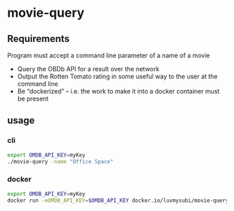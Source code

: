 # movie-query

## Requirements
Program must accept a command line parameter of a name of a movie
* Query the OBDb API for a result over the network
* Output the Rotten Tomato rating in some useful way to the user at the command line
* Be “dockerized” – i.e. the work to make it into a docker container must be present

## usage

### cli
```bash
export OMDB_API_KEY=myKey
./movie-query -name "Office Space"
```

### docker
```bash
export OMDB_API_KEY=myKey
docker run -eOMDB_API_KEY=$OMDB_API_KEY docker.io/luvmysubi/movie-query -- -name "Office Space"
```
